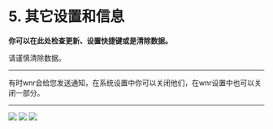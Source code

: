 # 5. 其它设置和信息

**你可以在此处检查更新、设置快捷键或是清除数据。**

请谨慎清除数据。

---

有时wnr会给您发送通知，在系统设置中你可以关闭他们，在wnr设置中也可以关闭一部分。

---

<img src="https://i.loli.net/2020/02/14/52NuOWMfox1giCY.png" >
<img src="https://i.loli.net/2020/02/14/BtpGSQLEU9HfyZP.png" >
<img src="https://i.loli.net/2020/02/14/zjZI2Rf3lvwms9r.png" >
